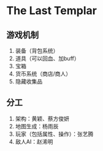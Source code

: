 # The Last Templar

## 游戏机制

1. 装备（背包系统）
2. 道具（可以回血、加buff）
3. 宝箱
4. 货币系统（商店/商人）
5. 隐藏收集品

## 分工

1. 架构：黄颖、蔡方俊妍
2. 地图生成：杨雨辰
3. 玩家（包括属性、操作）：张艺腾
4. 敌人AI：赵浠明
